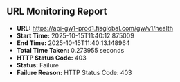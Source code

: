 ## URL Monitoring Report

- **URL:** https://api-gw1-prod1.fisglobal.com/gw/v1/health
- **Start Time:** 2025-10-15T11:40:12.875009
- **End Time:** 2025-10-15T11:40:13.148964
- **Total Time Taken:** 0.273955 seconds
- **HTTP Status Code:** 403
- **Status:** Failure
- **Failure Reason:** HTTP Status Code: 403
